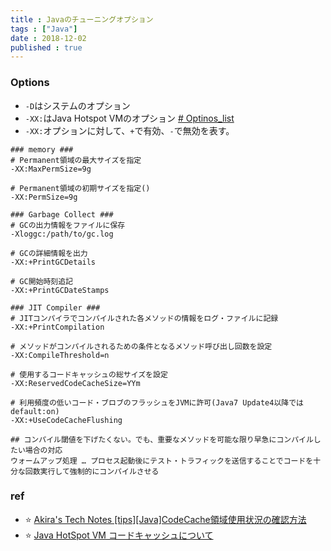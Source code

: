 ```yaml
---
title : Javaのチューニングオプション
tags : ["Java"]
date : 2018-12-02
published : true
---
```


### Options

- `-D`はシステムのオプション
- `-XX:`はJava Hotspot VMのオプション [# Optinos_list](https://www.oracle.com/technetwork/java/javase/tech/vmoptions-jsp-140102.html)
- `-XX:`オプションに対して、`+`で有効、`-`で無効を表す。

<!--more-->

```shell
### memory ###
# Permanent領域の最大サイズを指定
-XX:MaxPermSize=9g

# Permanent領域の初期サイズを指定()
-XX:PermSize=9g
```

```shell
### Garbage Collect ###
# GCの出力情報をファイルに保存
-Xloggc:/path/to/gc.log

# GCの詳細情報を出力
-XX:+PrintGCDetails

# GC開始時刻追記
-XX:+PrintGCDateStamps
```

```shell
### JIT Compiler ###
# JITコンパイラでコンパイルされた各メソッドの情報をログ・ファイルに記録
-XX:+PrintCompilation

# メソッドがコンパイルされるための条件となるメソッド呼び出し回数を設定
-XX:CompileThreshold=n

# 使用するコードキャッシュの総サイズを設定
-XX:ReservedCodeCacheSize=YYm

# 利用頻度の低いコード・ブロブのフラッシュをJVMに許可(Java7 Update4以降ではdefault:on)
-XX:+UseCodeCacheFlushing

## コンパイル閾値を下げたくない。でも、重要なメソッドを可能な限り早急にコンパイルしたい場合の対応
ウォームアップ処理 … プロセス起動後にテスト・トラフィックを送信することでコードを十分な回数実行して強制的にコンパイルさせる
```

### ref

- :star: [Akira's Tech Notes [tips][Java]CodeCache領域使用状況の確認方法](http://luozengbin.github.io/blog/2015-09-01-%5Btips%5D%5Bjava%5Dcodecache%E9%A0%98%E5%9F%9F%E4%BD%BF%E7%94%A8%E7%8A%B6%E6%B3%81%E3%81%AE%E7%A2%BA%E8%AA%8D%E6%96%B9%E6%B3%95.html)
- :star: [Java HotSpot VM コードキャッシュについて](https://www.oracle.com/webfolder/technetwork/jp/javamagazine/Java-JA13-Architect-evans.pdf)
